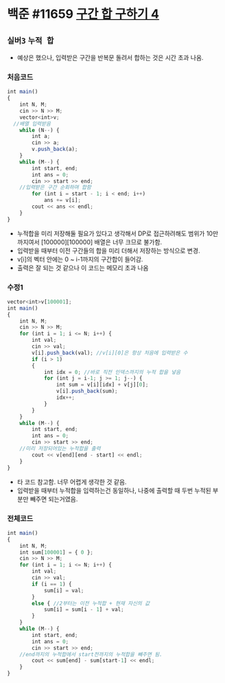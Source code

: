 # 백준 #11659 [구간 합 구하기 4](https://www.acmicpc.net/problem/11659)
`실버3` `누적 합`
---
- 예상은 했으나, 입력받은 구간을 반복문 돌려서 합하는 것은 시간 초과 나옴.

### 처음코드
```jsx
int main()
{
	int N, M;
	cin >> N >> M;
	vector<int>v;
  //배열 입력받음
	while (N--) {
		int a;
		cin >> a;
		v.push_back(a);
	}
	while (M--) {
		int start, end;
		int ans = 0;
		cin >> start >> end;
    //입력받은 구간 순회하며 합함
		for (int i = start - 1; i < end; i++)
			ans += v[i];
		cout << ans << endl;
	}
}
```
- 누적합을 미리 저장해둘 필요가 있다고 생각해서 DP로 접근하려해도 범위가 10만까지여서 [100000][100000] 배열은 너무 크므로 불가함.
- 입력받을 때부터 이전 구간들의 합을 미리 더해서 저장하는 방식으로 변경.
- v[i]의 벡터 안에는 0 ~ i-1까지의 구간합이 들어감.
- 출력은 잘 되는 것 같으나 이 코드는 메모리 초과 나옴
### 수정1
```jsx
vector<int>v[100001];
int main()
{
	int N, M;
	cin >> N >> M;
	for (int i = 1; i <= N; i++) {
		int val;
		cin >> val;
		v[i].push_back(val); //v[i][0]은 항상 처음에 입력받은 수
		if (i > 1)
		{
			int idx = 0; //바로 직전 인덱스까지의 누적 합을 넣음
			for (int j = i-1; j >= 1; j--) {
				int sum = v[i][idx] + v[j][0];
				v[i].push_back(sum);
				idx++;
			}
		}
	}
	while (M--) {
		int start, end;
		int ans = 0;
		cin >> start >> end;
    //미리 저장되어있는 누적합을 출력
		cout << v[end][end - start] << endl;
	}
}
```
- 타 코드 참고함. 너무 어렵게 생각한 것 같음.
- 입력받을 때부터 누적합을 입력하는건 동일하나, 나중에 출력할 때 두번 누적된 부분만 빼주면 되는거였음.
### 전체코드
```jsx
int main()
{
	int N, M;
	int sum[100001] = { 0 };
	cin >> N >> M;
	for (int i = 1; i <= N; i++) {
		int val;
		cin >> val;
		if (i == 1) {
			sum[i] = val;
		}
		else { //2부터는 이전 누적합 + 현재 자신의 값
			sum[i] = sum[i - 1] + val;
		}
	}
	while (M--) {
		int start, end;
		int ans = 0;
		cin >> start >> end;
    //end까지의 누적합에서 start전까지의 누적합을 빼주면 됨.
		cout << sum[end] - sum[start-1] << endl;
	}
}
```
